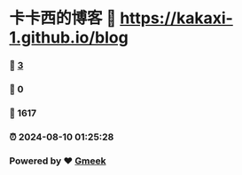 # 卡卡西的博客 :link: https://kakaxi-1.github.io/blog 
### :page_facing_up: [3](https://kakaxi-1.github.io/blog/tag.html) 
### :speech_balloon: 0 
### :hibiscus: 1617 
### :alarm_clock: 2024-08-10 01:25:28 
### Powered by :heart: [Gmeek](https://github.com/Meekdai/Gmeek)

